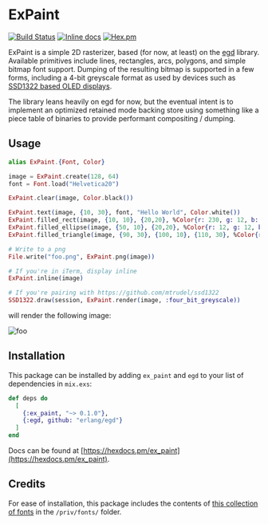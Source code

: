 # ExPaint

[![Build Status](https://travis-ci.org/mtrudel/ex_paint.svg?branch=master)](https://travis-ci.org/mtrudel/ex_paint)
[![Inline docs](http://inch-ci.org/github/mtrudel/ex_paint.svg?branch=master&style=flat)](http://inch-ci.org/github/mtrudel/ex_paint)
[![Hex.pm](https://img.shields.io/hexpm/v/ex_paint.svg?style=flat-square)](https://hex.pm/packages/ex_paint)

ExPaint is a simple 2D rasterizer, based (for now, at least) on the [egd](https://github.com/erlang/egd) library.
Available primitives include lines, rectangles, arcs, polygons, and simple bitmap font support. Dumping of the
resulting bitmap is supported in a few forms, including a 4-bit greyscale format as used by devices such as [SSD1322
based OLED displays](https://github.com/mtrudel/ssd1322).

The library leans heavily on egd for now, but the eventual intent is to implement an optimized retained mode backing
store using something like a piece table of binaries to provide performant compositing / dumping.

## Usage

```elixir
alias ExPaint.{Font, Color}

image = ExPaint.create(128, 64)
font = Font.load("Helvetica20")

ExPaint.clear(image, Color.black())

ExPaint.text(image, {10, 30}, font, "Hello World", Color.white())
ExPaint.filled_rect(image, {10, 10}, {20,20}, %Color{r: 230, g: 12, b: 34})
ExPaint.filled_ellipse(image, {50, 10}, {20,20}, %Color{r: 12, g: 12, b: 230})
ExPaint.filled_triangle(image, {90, 30}, {100, 10}, {110, 30}, %Color{r: 230, g: 230, b: 34})

# Write to a png
File.write("foo.png", ExPaint.png(image))

# If you're in iTerm, display inline
ExPaint.inline(image)

# If you're pairing with https://github.com/mtrudel/ssd1322
SSD1322.draw(session, ExPaint.render(image, :four_bit_greyscale))
```

will render the following image:

![foo](https://user-images.githubusercontent.com/79646/78073774-864d5300-736f-11ea-9acb-8eff03b20a22.png)


## Installation

This package can be installed by adding `ex_paint` and `egd` to your list of dependencies in `mix.exs`:

```elixir
def deps do
  [
    {:ex_paint, "~> 0.1.0"},
    {:egd, github: "erlang/egd"}
  ]
end
```

Docs can be found at [https://hexdocs.pm/ex_paint](https://hexdocs.pm/ex_paint).

## Credits

For ease of installation, this package includes the contents of [this collection of
fonts](https://github.com/SteveAlexander/wingsfonts) in the `/priv/fonts/` folder.
